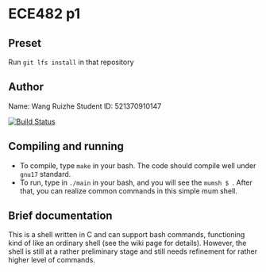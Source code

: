 # ECE482 p1

## Preset

Run `git lfs install` in that repository

## Author

Name: Wang Ruizhe
Student ID: 521370910147

[![Build Status](https://focs.ji.sjtu.edu.cn:2222/api/badges/ece482-23fa/RuizheWang521370910147-p1/status.svg)](https://focs.ji.sjtu.edu.cn:2222/ece482-23fa/RuizheWang521370910147-p1)

## Compiling and running
- To compile, type `make` in your bash. The code should compile well under `gnu17` standard.
- To run, type in `./main` in your bash, and you will see the `mumsh $ `. After that, you can realize common commands in this simple mum shell.


## Brief documentation

This is a shell written in C and can support bash commands, functioning kind of like an ordinary shell (see the wiki page for details). However, the shell is still at a rather preliminary stage and still needs refinement for rather higher level of commands.

